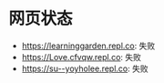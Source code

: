 # 网页状态
- https://learninggarden.repl.co: 失败
- https://Love.cfvqw.repl.co: 失败
- https://su--yoyholee.repl.co: 失败
